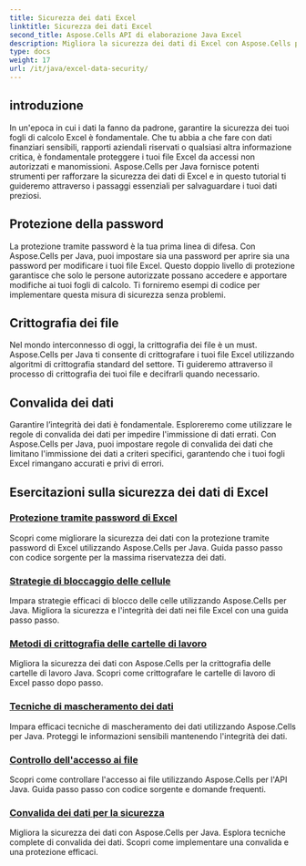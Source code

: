 ```yaml
---
title: Sicurezza dei dati Excel
linktitle: Sicurezza dei dati Excel
second_title: Aspose.Cells API di elaborazione Java Excel
description: Migliora la sicurezza dei dati di Excel con Aspose.Cells per Java. Scopri passo dopo passo come proteggere i tuoi fogli di calcolo, crittografare i file e garantire l'integrità dei dati.
type: docs
weight: 17
url: /it/java/excel-data-security/
---
```


## introduzione
In un'epoca in cui i dati la fanno da padrone, garantire la sicurezza dei tuoi fogli di calcolo Excel è fondamentale. Che tu abbia a che fare con dati finanziari sensibili, rapporti aziendali riservati o qualsiasi altra informazione critica, è fondamentale proteggere i tuoi file Excel da accessi non autorizzati e manomissioni. Aspose.Cells per Java fornisce potenti strumenti per rafforzare la sicurezza dei dati di Excel e in questo tutorial ti guideremo attraverso i passaggi essenziali per salvaguardare i tuoi dati preziosi.


## Protezione della password
La protezione tramite password è la tua prima linea di difesa. Con Aspose.Cells per Java, puoi impostare sia una password per aprire sia una password per modificare i tuoi file Excel. Questo doppio livello di protezione garantisce che solo le persone autorizzate possano accedere e apportare modifiche ai tuoi fogli di calcolo. Ti forniremo esempi di codice per implementare questa misura di sicurezza senza problemi.

## Crittografia dei file
Nel mondo interconnesso di oggi, la crittografia dei file è un must. Aspose.Cells per Java ti consente di crittografare i tuoi file Excel utilizzando algoritmi di crittografia standard del settore. Ti guideremo attraverso il processo di crittografia dei tuoi file e decifrarli quando necessario.

## Convalida dei dati
Garantire l’integrità dei dati è fondamentale. Esploreremo come utilizzare le regole di convalida dei dati per impedire l'immissione di dati errati. Con Aspose.Cells per Java, puoi impostare regole di convalida dei dati che limitano l'immissione dei dati a criteri specifici, garantendo che i tuoi fogli Excel rimangano accurati e privi di errori.

## Esercitazioni sulla sicurezza dei dati di Excel
### [Protezione tramite password di Excel](./excel-password-protection/)
Scopri come migliorare la sicurezza dei dati con la protezione tramite password di Excel utilizzando Aspose.Cells per Java. Guida passo passo con codice sorgente per la massima riservatezza dei dati.
### [Strategie di bloccaggio delle cellule](./cell-locking-strategies/)
Impara strategie efficaci di blocco delle celle utilizzando Aspose.Cells per Java. Migliora la sicurezza e l'integrità dei dati nei file Excel con una guida passo passo.
### [Metodi di crittografia delle cartelle di lavoro](./workbook-encryption-methods/)
Migliora la sicurezza dei dati con Aspose.Cells per la crittografia delle cartelle di lavoro Java. Scopri come crittografare le cartelle di lavoro di Excel passo dopo passo.
### [Tecniche di mascheramento dei dati](./data-masking-techniques/)
Impara efficaci tecniche di mascheramento dei dati utilizzando Aspose.Cells per Java. Proteggi le informazioni sensibili mantenendo l'integrità dei dati.
### [Controllo dell'accesso ai file](./auditing-file-access/)
Scopri come controllare l'accesso ai file utilizzando Aspose.Cells per l'API Java. Guida passo passo con codice sorgente e domande frequenti.
### [Convalida dei dati per la sicurezza](./data-validation-for-security/)
Migliora la sicurezza dei dati con Aspose.Cells per Java. Esplora tecniche complete di convalida dei dati. Scopri come implementare una convalida e una protezione efficaci.